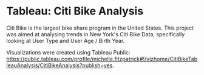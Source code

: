 # Tableau: Citi Bike Analysis 

Citi Bike is the largest bike share program in the United States. This project was aimed at analysing trends in New York's Citi Bike Data, specifically looking at User Type and User Age / Birth Year. 

Visualizations were created using Tableau Public: https://public.tableau.com/profile/michelle.fitzpatrick#!/vizhome/CitiBikeTableauAnalysis/CitiBikeAnalysis?publish=yes. 



